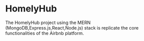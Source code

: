# HomelyHub
The HomelyHub project using the MERN (MongoDB,Express.js,React,Node.js) stack is replicate the core functionalities of the Airbnb platform.

